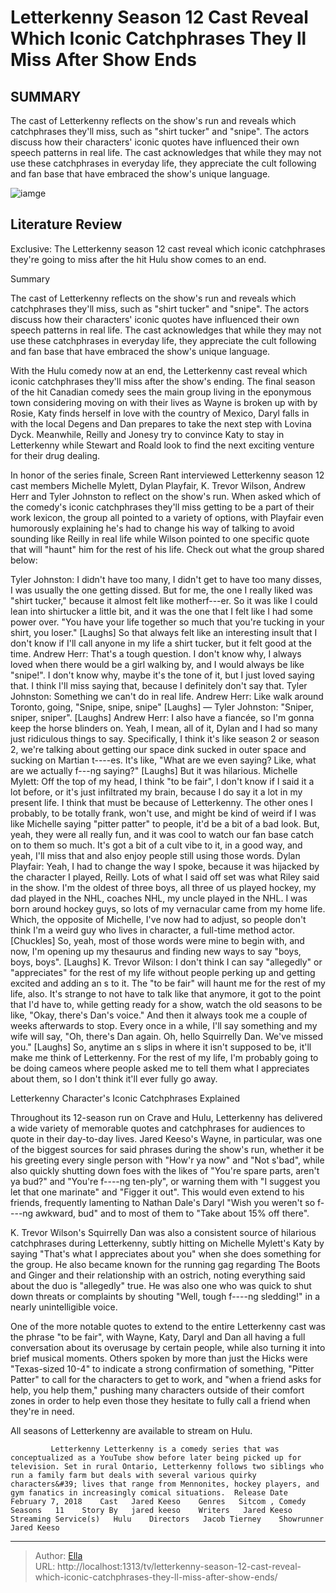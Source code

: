 # Letterkenny Season 12 Cast Reveal Which Iconic Catchphrases They ll Miss After Show Ends


## SUMMARY 



  The cast of Letterkenny reflects on the show&#39;s run and reveals which catchphrases they&#39;ll miss, such as &#34;shirt tucker&#34; and &#34;snipe&#34;.   The actors discuss how their characters&#39; iconic quotes have influenced their own speech patterns in real life.   The cast acknowledges that while they may not use these catchphrases in everyday life, they appreciate the cult following and fan base that have embraced the show&#39;s unique language.  

![iamge]()

## Literature Review
Exclusive: The Letterkenny season 12 cast reveal which iconic catchphrases they&#39;re going to miss after the hit Hulu show comes to an end.


Summary

  The cast of Letterkenny reflects on the show&#39;s run and reveals which catchphrases they&#39;ll miss, such as &#34;shirt tucker&#34; and &#34;snipe&#34;.   The actors discuss how their characters&#39; iconic quotes have influenced their own speech patterns in real life.   The cast acknowledges that while they may not use these catchphrases in everyday life, they appreciate the cult following and fan base that have embraced the show&#39;s unique language.  





With the Hulu comedy now at an end, the Letterkenny cast reveal which iconic catchphrases they&#39;ll miss after the show&#39;s ending. The final season of the hit Canadian comedy sees the main group living in the eponymous town considering moving on with their lives as Wayne is broken up with by Rosie, Katy finds herself in love with the country of Mexico, Daryl falls in with the local Degens and Dan prepares to take the next step with Lovina Dyck. Meanwhile, Reilly and Jonesy try to convince Katy to stay in Letterkenny while Stewart and Roald look to find the next exciting venture for their drug dealing.




In honor of the series finale, Screen Rant interviewed Letterkenny season 12 cast members Michelle Mylett, Dylan Playfair, K. Trevor Wilson, Andrew Herr and Tyler Johnston to reflect on the show&#39;s run. When asked which of the comedy&#39;s iconic catchphrases they&#39;ll miss getting to be a part of their work lexicon, the group all pointed to a variety of options, with Playfair even humorously explaining he&#39;s had to change his way of talking to avoid sounding like Reilly in real life while Wilson pointed to one specific quote that will &#34;haunt&#34; him for the rest of his life. Check out what the group shared below:


Tyler Johnston: I didn&#39;t have too many, I didn&#39;t get to have too many disses, I was usually the one getting dissed. But for me, the one I really liked was &#34;shirt tucker,&#34; because it almost felt like motherf---er. So it was like I could lean into shirtucker a little bit, and it was the one that I felt like I had some power over. &#34;You have your life together so much that you&#39;re tucking in your shirt, you loser.&#34; [Laughs] So that always felt like an interesting insult that I don&#39;t know if I&#39;ll call anyone in my life a shirt tucker, but it felt good at the time.
Andrew Herr: That&#39;s a tough question. I don&#39;t know why, I always loved when there would be a girl walking by, and I would always be like &#34;snipe!&#34;. I don&#39;t know why, maybe it&#39;s the tone of it, but I just loved saying that. I think I&#39;ll miss saying that, because I definitely don&#39;t say that.
Tyler Johnston: Something we can&#39;t do in real life.
Andrew Herr: Like walk around Toronto, going, &#34;Snipe, snipe, snipe&#34; [Laughs] —
Tyler Johnston: &#34;Sniper, sniper, sniper&#34;. [Laughs]
Andrew Herr: I also have a fiancée, so I&#39;m gonna keep the horse blinders on. Yeah, I mean, all of it, Dylan and I had so many just ridiculous things to say. Specifically, I think it&#39;s like season 2 or season 2, we&#39;re talking about getting our space dink sucked in outer space and sucking on Martian t----es. It&#39;s like, &#34;What are we even saying? Like, what are we actually f---ng saying?&#34; [Laughs] But it was hilarious.
Michelle Mylett: Off the top of my head, I think &#34;to be fair&#34;, I don&#39;t know if I said it a lot before, or it&#39;s just infiltrated my brain, because I do say it a lot in my present life. I think that must be because of Letterkenny. The other ones I probably, to be totally frank, won&#39;t use, and might be kind of weird if I was like Michelle saying &#34;pitter patter&#34; to people, it&#39;d be a bit of a bad look. But, yeah, they were all really fun, and it was cool to watch our fan base catch on to them so much. It&#39;s got a bit of a cult vibe to it, in a good way, and yeah, I&#39;ll miss that and also enjoy people still using those words.
Dylan Playfair: Yeah, I had to change the way I spoke, because it was hijacked by the character I played, Reilly. Lots of what I said off set was what Riley said in the show. I&#39;m the oldest of three boys, all three of us played hockey, my dad played in the NHL, coaches NHL, my uncle played in the NHL. I was born around hockey guys, so lots of my vernacular came from my home life. Which, the opposite of Michelle, I&#39;ve now had to adjust, so people don&#39;t think I&#39;m a weird guy who lives in character, a full-time method actor. [Chuckles] So, yeah, most of those words were mine to begin with, and now, I&#39;m opening up my thesaurus and finding new ways to say &#34;boys, boys, boys&#34;. [Laughs]
K. Trevor Wilson: I don&#39;t think I can say &#34;allegedly&#34; or &#34;appreciates&#34; for the rest of my life without people perking up and getting excited and adding an s to it. The &#34;to be fair&#34; will haunt me for the rest of my life, also. It&#39;s strange to not have to talk like that anymore, it got to the point that I&#39;d have to, while getting ready for a show, watch the old seasons to be like, &#34;Okay, there&#39;s Dan&#39;s voice.&#34; And then it always took me a couple of weeks afterwards to stop.
Every once in a while, I&#39;ll say something and my wife will say, &#34;Oh, there&#39;s Dan again. Oh, hello Squirrelly Dan. We&#39;ve missed you.&#34; [Laughs] So, anytime an s slips in where it isn&#39;t supposed to be, it&#39;ll make me think of Letterkenny. For the rest of my life, I&#39;m probably going to be doing cameos where people asked me to tell them what I appreciates about them, so I don&#39;t think it&#39;ll ever fully go away.






 Letterkenny Character&#39;s Iconic Catchphrases Explained 
         

Throughout its 12-season run on Crave and Hulu, Letterkenny has delivered a wide variety of memorable quotes and catchphrases for audiences to quote in their day-to-day lives. Jared Keeso&#39;s Wayne, in particular, was one of the biggest sources for said phrases during the show&#39;s run, whether it be his greeting every single person with &#34;How&#39;r ya now&#34; and &#34;Not s&#39;bad&#34;, while also quickly shutting down foes with the likes of &#34;You&#39;re spare parts, aren&#39;t ya bud?&#34; and &#34;You&#39;re f----ng ten-ply&#34;, or warning them with &#34;I suggest you let that one marinate&#34; and &#34;Figger it out&#34;. This would even extend to his friends, frequently lamenting to Nathan Dale&#39;s Daryl &#34;Wish you weren&#39;t so f----ng awkward, bud&#34; and to most of them to &#34;Take about 15% off there&#34;.




K. Trevor Wilson&#39;s Squirrelly Dan was also a consistent source of hilarious catchphrases during Letterkenny, subtly hitting on Michelle Mylett&#39;s Katy by saying &#34;That&#39;s what I appreciates about you&#34; when she does something for the group. He also became known for the running gag regarding The Boots and Ginger and their relationship with an ostrich, noting everything said about the duo is &#34;allegedly&#34; true. He was also one who was quick to shut down threats or complaints by shouting &#34;Well, tough f----ng sledding!&#34; in a nearly unintelligible voice.

One of the more notable quotes to extend to the entire Letterkenny cast was the phrase &#34;to be fair&#34;, with Wayne, Katy, Daryl and Dan all having a full conversation about its overusage by certain people, while also turning it into brief musical moments. Others spoken by more than just the Hicks were &#34;Texas-sized 10-4&#34; to indicate a strong confirmation of something, &#34;Pitter Patter&#34; to call for the characters to get to work, and &#34;when a friend asks for help, you help them,&#34; pushing many characters outside of their comfort zones in order to help even those they hesitate to fully call a friend when they&#39;re in need.






All seasons of Letterkenny are available to stream on Hulu.




             Letterkenny Letterkenny is a comedy series that was conceptualized as a YouTube show before later being picked up for television. Set in rural Ontario, Letterkenny follows two siblings who run a family farm but deals with several various quirky characters&#39; lives that range from Mennonites, hockey players, and gym fanatics in increasingly comical situations.  Release Date   February 7, 2018    Cast   Jared Keeso    Genres   Sitcom , Comedy    Seasons   11    Story By   jared keeso    Writers   Jared Keeso    Streaming Service(s)   Hulu    Directors   Jacob Tierney    Showrunner   Jared Keeso       


---

> Author: [Ella](https://instagram.hk.cn/)  
> URL: http://localhost:1313/tv/letterkenny-season-12-cast-reveal-which-iconic-catchphrases-they-ll-miss-after-show-ends/  

